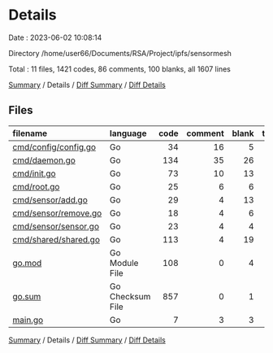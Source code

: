 # Details

Date : 2023-06-02 10:08:14

Directory /home/user66/Documents/RSA/Project/ipfs/sensormesh

Total : 11 files,  1421 codes, 86 comments, 100 blanks, all 1607 lines

[Summary](results.md) / Details / [Diff Summary](diff.md) / [Diff Details](diff-details.md)

## Files
| filename | language | code | comment | blank | total |
| :--- | :--- | ---: | ---: | ---: | ---: |
| [cmd/config/config.go](/cmd/config/config.go) | Go | 34 | 16 | 5 | 55 |
| [cmd/daemon.go](/cmd/daemon.go) | Go | 134 | 35 | 26 | 195 |
| [cmd/init.go](/cmd/init.go) | Go | 73 | 10 | 13 | 96 |
| [cmd/root.go](/cmd/root.go) | Go | 25 | 6 | 6 | 37 |
| [cmd/sensor/add.go](/cmd/sensor/add.go) | Go | 29 | 4 | 13 | 46 |
| [cmd/sensor/remove.go](/cmd/sensor/remove.go) | Go | 18 | 4 | 6 | 28 |
| [cmd/sensor/sensor.go](/cmd/sensor/sensor.go) | Go | 23 | 4 | 4 | 31 |
| [cmd/shared/shared.go](/cmd/shared/shared.go) | Go | 113 | 4 | 19 | 136 |
| [go.mod](/go.mod) | Go Module File | 108 | 0 | 4 | 112 |
| [go.sum](/go.sum) | Go Checksum File | 857 | 0 | 1 | 858 |
| [main.go](/main.go) | Go | 7 | 3 | 3 | 13 |

[Summary](results.md) / Details / [Diff Summary](diff.md) / [Diff Details](diff-details.md)